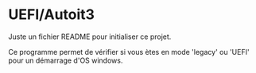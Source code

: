 UEFI/Autoit3
============

Juste un fichier README pour initialiser ce projet.

Ce programme permet de vérifier si vous ètes en mode 'legacy' ou 'UEFI' pour un démarrage d'OS windows.


